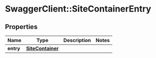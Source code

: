 # SwaggerClient::SiteContainerEntry

## Properties
Name | Type | Description | Notes
------------ | ------------- | ------------- | -------------
**entry** | [**SiteContainer**](SiteContainer.md) |  | 


